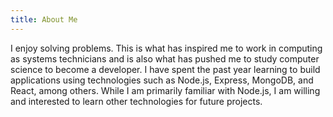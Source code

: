 ```yaml
---
title: About Me
---
```


I enjoy solving problems. This is what has inspired me to work in computing as systems technicians and is also what has pushed me to study computer science to become a developer. I have spent the past year learning to build applications using technologies such as Node.js, Express, MongoDB, and React, among others. While I am primarily familiar with Node.js, I am willing and interested to learn other technologies for future projects.
